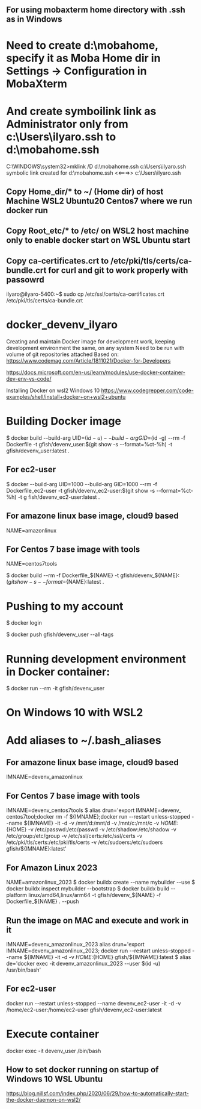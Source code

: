 ## For using mobaxterm home directory with .ssh as in Windows
# Need to create d:\mobahome, specify it as Moba Home dir in Settings -> Configuration in MobaXterm
# And create symboilink link as Administrator only from c:\Users\ilyaro\.ssh to d:\mobahome\.ssh
C:\WINDOWS\system32>mklink /D d:\mobahome\.ssh c:\Users\ilyaro\.ssh
symbolic link created for d:\mobahome\.ssh <<===>> c:\Users\ilyaro\.ssh

## Copy Home_dir/* to ~/ (Home dir) of host Machine WSL2 Ubuntu20 Centos7 where we run docker run
 
## Copy Root_etc/* to /etc/ on WSL2 host machine only to enable docker start on WSL Ubuntu start 

## Copy ca-certificates.crt to /etc/pki/tls/certs/ca-bundle.crt for curl and git to work properly with passowrd 
ilyaro@ilyaro-5400:~$ sudo cp /etc/ssl/certs/ca-certificates.crt /etc/pki/tls/certs/ca-bundle.crt

# docker_devenv_ilyaro
Creating and maintain Docker image for development work, keeping development environment the same, on any system Need to be run with volume of git repositories attached 
Based on:
https://www.codemag.com/Article/1811021/Docker-for-Developers

https://docs.microsoft.com/en-us/learn/modules/use-docker-container-dev-env-vs-code/

Installing Docker on wsl2 Windows 10
https://www.codegrepper.com/code-examples/shell/install+docker+on+wsl2+ubuntu

# Building Docker image
$ docker build --build-arg UID=$(id -u) --build-arg GID=$(id -g) --rm -f Dockerfile -t gfish/devenv_user:$(git show -s --format=%ct-%h) -t gfish/devenv_user:latest . 

## For ec2-user 
$ docker --build-arg UID=1000 --build-arg GID=1000 --rm -f Dockerfile_ec2-user -t gfish/devenv_ec2-user:$(git show -s --format=%ct-%h) -t g
fish/devenv_ec2-user:latest .

## For amazone linux base image, cloud9 based
NAME=amazonlinux

## For Centos 7 base image with tools 
NAME=centos7tools

$ docker build --rm -f Dockerfile_${NAME} -t gfish/devenv_${NAME}:$(git show -s --format=%ct-%h) -t gfish/devenv_${NAME}:latest .


# Pushing to my account
$ docker login

$ docker push gfish/devenv_user --all-tags

# Running development environment in Docker container:
$ docker run --rm -it gfish/devenv_user

# On Windows 10 with WSL2
# Add aliases to ~/.bash_aliases
## For amazone linux base image, cloud9 based
IMNAME=devenv_amazonlinux
## For Centos 7 base image with tools
IMNAME=devenv_centos7tools
$ alias drun='export IMNAME=devenv_ centos7tool;docker rm -f ${IMNAME};docker run --restart unless-stopped --name ${IMNAME} -it -d -v /mnt/d:/mnt/d -v /mnt/c:/mnt/c -v ${HOME}:${HOME} -v /etc/passwd:/etc/passwd -v /etc/shadow:/etc/shadow -v /etc/group:/etc/group -v /etc/ssl/certs:/etc/ssl/certs -v /etc/pki/tls/certs:/etc/pki/tls/certs -v /etc/sudoers:/etc/sudoers gfish/${IMNAME}:latest'

## For Amazon Linux 2023
NAME=amazonlinux_2023
$ docker buildx create --name mybuilder --use
$ docker buildx inspect mybuilder --bootstrap
$ docker buildx build --platform linux/amd64,linux/arm64 -t gfish/devenv_${NAME} -f Dockerfile_${NAME} . --push

## Run the image on MAC and execute and work in it
IMNAME=devenv_amazonlinux_2023
alias drun='export IMNAME=devenv_amazonlinux_2023; docker run --restart unless-stopped --name ${IMNAME} -it -d -v ${HOME}:${HOME} gfish/${IMNAME}:latest
$ alias de='docker exec -it devenv_amazonlinux_2023 --user $(id -u) /usr/bin/bash'

## For ec2-user
docker run --restart unless-stopped --name devenv_ec2-user -it -d -v /home/ec2-user:/home/ec2-user gfish/devenv_ec2-user:latest

# Execute container
docker exec -it devenv_user /bin/bash

## How to set docker running on startup of Windows 10 WSL Ubuntu
https://blog.nillsf.com/index.php/2020/06/29/how-to-automatically-start-the-docker-daemon-on-wsl2/
